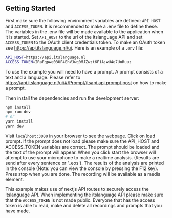 ## Getting Started

First make sure the following environment variables are defined: `API_HOST` and `ACCESS_TOKEN`.
It is recommended to make a .env file to define these. The variables in the .env file will be
made available to the application when it is started. Set `API_HOST` to the url of the
itslanguage API and set `ACCESS_TOKEN` to the OAuth client credentials token. To make an OAuth
token see https://api.itslanguage.nl/ui. Here is an example of a `.env` file:

```bash
API_HOST=https://api.itslanguage.nl
ACCESS_TOKEN=IRaFqpwe03UF4EhVJwg0MJZwzt6F1AjwU4e7UuRuuz
```

To use the example you will need to have a prompt. A prompt consists of a text and a language.
Please refer to https://api.itslanguage.nl/ui/#/Prompt/itsapi.api.prompt.post on how to make
a prompt.

Then install the dependencies and run the development server:

```bash
npm install
npm run dev
# or
yarn install
yarn dev
```

Visit `localhost:3000` in your browser to see the webpage. Click on load prompt. If the prompt
does not load please make sure the API_HOST and ACCESS_TOKEN variables are correct. The prompt
should be loaded and the text of the prompt will appear. When you click start the browser will
attempt to use your microphone to make a realtime analysis. (Results are send after every
sentence or '\_eos'). The results of the analysis are printed in the console (Note: you can
view the console by pressing the F12 key). Press stop when you are done. The recording will
be available as a media element.

This example makes use of nextjs API routes to securely access the itslanguage API. When
implementing the itslanguage API please make sure that the `ACCESS_TOKEN` is not made public.
Everyone that has the access token is able to read, make and delete all recordings and prompts
that you have made.
